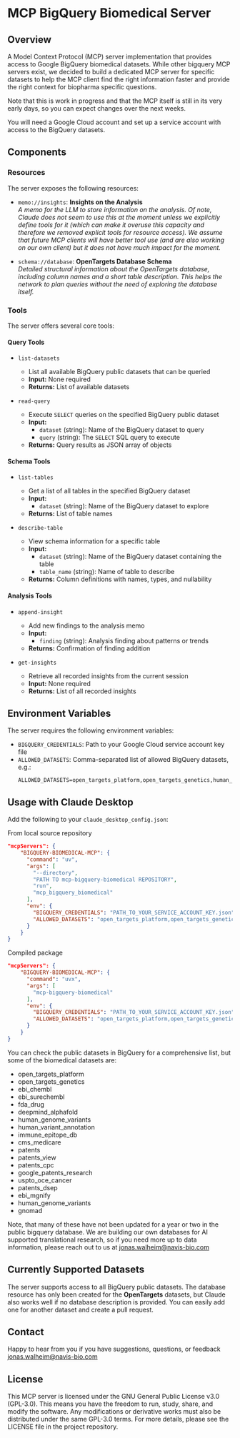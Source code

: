 # MCP BigQuery Biomedical Server

## Overview

A Model Context Protocol (MCP) server implementation that provides access to Google BigQuery biomedical datasets. While other bigquery MCP servers exist, we decided to build a dedicated MCP server for specific datasets to help the MCP client find the right information faster and provide the right context for biopharma specific questions. 

Note that this is work in progress and that the MCP itself is still in its very early days, so you can expect changes over the next weeks. 

You will need a Google Cloud account and set up a service account with access to the BigQuery datasets. 

## Components

### Resources

The server exposes the following resources:

- `memo://insights`: **Insights on the Analysis**  
  *A memo for the LLM to store information on the analysis. Of note, Claude does not seem to use this at the moment unless we explicitly define tools for it (which can make it overuse this capacity and therefore we removed explicit tools for resource access). We assume that future MCP clients will have better tool use (and are also working on our own client) but it does not have much impact for the moment.*

- `schema://database`: **OpenTargets Database Schema**  
  *Detailed structural information about the OpenTargets database, including column names and a short table description. This helps the network to plan queries without the need of exploring the database itself.*

### Tools

The server offers several core tools:

#### Query Tools

- `list-datasets`
  - List all available BigQuery public datasets that can be queried
  - **Input:** None required
  - **Returns:** List of available datasets

- `read-query`
  - Execute `SELECT` queries on the specified BigQuery public dataset
  - **Input:**
    - `dataset` (string): Name of the BigQuery dataset to query
    - `query` (string): The `SELECT` SQL query to execute
  - **Returns:** Query results as JSON array of objects

#### Schema Tools

- `list-tables`
  - Get a list of all tables in the specified BigQuery dataset
  - **Input:**
    - `dataset` (string): Name of the BigQuery dataset to explore
  - **Returns:** List of table names

- `describe-table`
  - View schema information for a specific table
  - **Input:**
    - `dataset` (string): Name of the BigQuery dataset containing the table
    - `table_name` (string): Name of table to describe
  - **Returns:** Column definitions with names, types, and nullability

#### Analysis Tools

- `append-insight`
  - Add new findings to the analysis memo
  - **Input:**
    - `finding` (string): Analysis finding about patterns or trends
  - **Returns:** Confirmation of finding addition

- `get-insights`
  - Retrieve all recorded insights from the current session
  - **Input:** None required
  - **Returns:** List of all recorded insights

## Environment Variables

The server requires the following environment variables:

- `BIGQUERY_CREDENTIALS`: Path to your Google Cloud service account key file
- `ALLOWED_DATASETS`: Comma-separated list of allowed BigQuery datasets, e.g.:
  ```
  ALLOWED_DATASETS=open_targets_platform,open_targets_genetics,human_genome_variants,gnomad
  ```

## Usage with Claude Desktop

Add the following to your `claude_desktop_config.json`:


From local source repository

```json:claude_desktop_config.json
"mcpServers": {
    "BIGQUERY-BIOMEDICAL-MCP": {
      "command": "uv",
      "args": [
        "--directory",
        "PATH TO mcp-bigquery-biomedical REPOSITORY",
        "run",
        "mcp_bigquery_biomedical"
      ],
      "env": {
        "BIGQUERY_CREDENTIALS": "PATH_TO_YOUR_SERVICE_ACCOUNT_KEY.json",
        "ALLOWED_DATASETS": "open_targets_platform,open_targets_genetics,human_genome_variants,gnomad" # or any other dataset name you want to work with 
      }
    }
}
```

Compiled package

```json:claude_desktop_config.json
"mcpServers": {
    "BIGQUERY-BIOMEDICAL-MCP": {
      "command": "uvx",
      "args": [
        "mcp-bigquery-biomedical"
      ],
      "env": {
        "BIGQUERY_CREDENTIALS": "PATH_TO_YOUR_SERVICE_ACCOUNT_KEY.json",
        "ALLOWED_DATASETS": "open_targets_platform,open_targets_genetics,human_genome_variants,gnomad" # or any other dataset name you want to work with 
      }
    }
}
```

You can check the public datasets in BigQuery for a comprehensive list, but some of the biomedical datasets are:

- open_targets_platform
- open_targets_genetics 
- ebi_chembl
- ebi_surechembl
- fda_drug
- deepmind_alphafold
- human_genome_variants
- human_variant_annotation
- immune_epitope_db
- cms_medicare
- patents
- patents_view
- patents_cpc
- google_patents_research
- uspto_oce_cancer
- patents_dsep
- ebi_mgnify
- human_genome_variants
- gnomad

Note, that many of these have not been updated for a year or two in the public bigquery database. We are building our own databases for AI supported translational research, so if you need more up to data information, please reach out to us at [jonas.walheim@navis-bio.com](mailto:jonas.walheim@navis-bio.com)

## Currently Supported Datasets

The server supports access to all BigQuery public datasets. The database resource has only been created for the **OpenTargets** datasets, but Claude also works well if no database description is provided. You can easily add one for another dataset and create a pull request.

## Contact

Happy to hear from you if you have suggestions, questions, or feedback [jonas.walheim@navis-bio.com](mailto:jonas.walheim@navis-bio.com)

## License

This MCP server is licensed under the GNU General Public License v3.0 (GPL-3.0). This means you have the freedom to run, study, share, and modify the software. Any modifications or derivative works must also be distributed under the same GPL-3.0 terms. For more details, please see the LICENSE file in the project repository.

